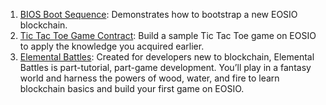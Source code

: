 1. [BIOS Boot Sequence](10_bios-boot-sequence.md): Demonstrates how to bootstrap a new EOSIO blockchain.
2. [Tic Tac Toe Game Contract](20_tic-tac-toe-game-contract.md): Build a sample Tic Tac Toe game on EOSIO to apply the knowledge you acquired earlier.
3. [Elemental Battles](https://battles.eos.io?utm_source=devportal): Created for developers new to blockchain, Elemental Battles is part-tutorial, part-game development. You’ll play in a fantasy world and harness the powers of wood, water, and fire to learn blockchain basics and build your first game on EOSIO.
